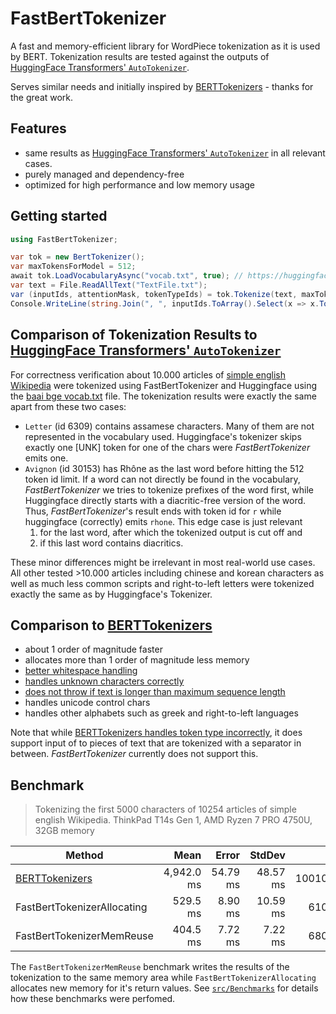 # FastBertTokenizer

A fast and memory-efficient library for WordPiece tokenization as it is used by BERT. Tokenization results are tested against the outputs of [HuggingFace Transformers' `AutoTokenizer`](https://huggingface.co/docs/transformers/v4.33.0/en/model_doc/auto#transformers.AutoTokenizer).

Serves similar needs and initially inspired by [BERTTokenizers](https://github.com/NMZivkovic/BertTokenizers) - thanks for the great work.

## Features

* same results as [HuggingFace Transformers' `AutoTokenizer`](https://huggingface.co/docs/transformers/v4.33.0/en/model_doc/auto#transformers.AutoTokenizer) in all relevant cases.
* purely managed and dependency-free
* optimized for high performance and low memory usage

## Getting started

```csharp
using FastBertTokenizer;

var tok = new BertTokenizer();
var maxTokensForModel = 512;
await tok.LoadVocabularyAsync("vocab.txt", true); // https://huggingface.co/BAAI/bge-small-en/blob/main/vocab.txt
var text = File.ReadAllText("TextFile.txt");
var (inputIds, attentionMask, tokenTypeIds) = tok.Tokenize(text, maxTokensForModel);
Console.WriteLine(string.Join(", ", inputIds.ToArray().Select(x => x.ToString())));
```

## Comparison of Tokenization Results to [HuggingFace Transformers' `AutoTokenizer`](https://huggingface.co/docs/transformers/v4.33.0/en/model_doc/auto#transformers.AutoTokenizer)

For correctness verification about 10.000 articles of [simple english Wikipedia](https://simple.wikipedia.org/wiki/Main_Page) were tokenized using FastBertTokenizer and Huggingface using the [baai bge vocab.txt](https://huggingface.co/BAAI/bge-small-en/blob/main/vocab.txt) file. The tokenization results were exactly the same apart from these two cases:

* `Letter` (id 6309) contains assamese characters. Many of them are not represented in the vocabulary used. Huggingface's tokenizer skips exactly one [UNK] token for one of the chars were *FastBertTokenizer* emits one.
* `Avignon` (id 30153) has Rhône as the last word before hitting the 512 token id limit. If a word can not directly be found in the vocabulary, *FastBertTokenizer* we tries to tokenize prefixes of the word first, while Huggingface directly starts with a diacritic-free version of the word. Thus, *FastBertTokenizer*'s result ends with token id for `r` while huggingface (correctly) emits `rhone`. This edge case is just relevant
    1. for the last word, after which the tokenized output is cut off and
    2. if this last word contains diacritics.

These minor differences might be irrelevant in most real-world use cases. All other tested >10.000 articles including chinese and korean characters as well as much less common scripts and right-to-left letters were tokenized exactly the same as by Huggingface's Tokenizer.

## Comparison to [BERTTokenizers](https://github.com/NMZivkovic/BertTokenizers)

* about 1 order of magnitude faster
* allocates more than 1 order of magnitude less memory
* [better whitespace handling](https://github.com/NMZivkovic/BertTokenizers/issues/24)
* [handles unknown characters correctly](https://github.com/NMZivkovic/BertTokenizers/issues/26)
* [does not throw if text is longer than maximum sequence length](https://github.com/NMZivkovic/BertTokenizers/issues/18)
* handles unicode control chars
* handles other alphabets such as greek and right-to-left languages

Note that while [BERTTokenizers handles token type incorrectly](https://github.com/NMZivkovic/BertTokenizers/issues/18), it does support input of to pieces of text that are tokenized with a separator in between. *FastBertTokenizer* currently does not support this.

## Benchmark

> Tokenizing the first 5000 characters of 10254 articles of simple english Wikipedia.
> ThinkPad T14s Gen 1, AMD Ryzen 7 PRO 4750U, 32GB memory

| Method                      | Mean       | Error    | StdDev   | Gen0         | Gen1       | Gen2      | Allocated  |
|---------------------------- |-----------:|---------:|---------:|-------------:|-----------:|----------:|-----------:|
| [BERTTokenizers](https://github.com/NMZivkovic/BertTokenizers)                    | 4,942.0 ms | 54.79 ms | 48.57 ms | 1001000.0000 | 95000.0000 | 4000.0000 | 5952.43 MB |
| FastBertTokenizerAllocating |   529.5 ms |  8.90 ms | 10.59 ms |   61000.0000 | 31000.0000 | 2000.0000 |  350.75 MB |
| FastBertTokenizerMemReuse   |   404.5 ms |  7.72 ms |  7.22 ms |   68000.0000 |          - |         - |  136.83 MB |

The `FastBertTokenizerMemReuse` benchmark writes the results of the tokenization to the same memory area while `FastBertTokenizerAllocating` allocates new memory for it's return values. See [`src/Benchmarks`](/src/Benchmarks/) for details how these benchmarks were perfomed.
